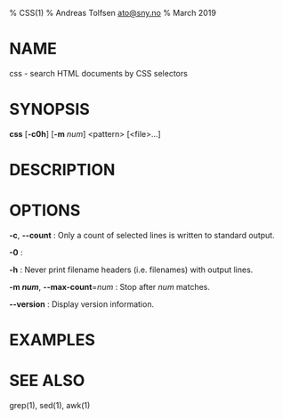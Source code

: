 % CSS(1)
% Andreas Tolfsen <ato@sny.no>
% March 2019

# NAME

css - search HTML documents by CSS selectors

# SYNOPSIS

**css** [**-c0h**] [**-m** _num_] \<pattern\> [\<file\>...]

# DESCRIPTION

# OPTIONS

**-c**, **--count**
: Only a count of selected lines is written to standard output.

**-0**
:

**-h**
: Never print filename headers (i.e. filenames) with output lines.

**-m _num_**, **--max-count**=_num_
: Stop after _num_ matches.

**--version**
: Display version information.

# EXAMPLES

# SEE ALSO

grep(1), sed(1), awk(1)

